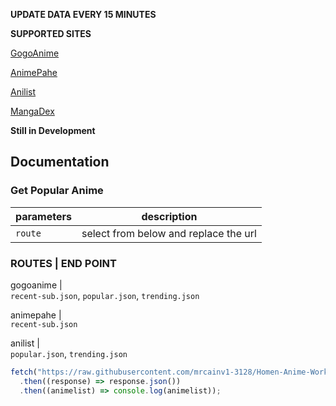 <b>UPDATE DATA EVERY 15 MINUTES</b>

<strong>SUPPORTED SITES</strong>

[GogoAnime](https://https://anitaku.to/home.html)

[AnimePahe](https://animepahe.ru/)

[Anilist](https://anilist.co/)

[MangaDex](https://mangadex.org/)

<strong>Still in Development</strong>

## Documentation

### Get Popular Anime

| parameters   | description       |
| ------------ | ------------------- |
| `route` | select from below and replace the url |

### ROUTES  |   END POINT
 gogoanime |  
 `recent-sub.json`, 
 `popular.json`, 
 `trending.json`

 animepahe |  
 `recent-sub.json`

 anilist   |  
 `popular.json`, 
 `trending.json`

```js
fetch("https://raw.githubusercontent.com/mrcainv1-3128/Homen-Anime-Worker/main/anilist/trending.json")
  .then((response) => response.json())
  .then((animelist) => console.log(animelist));
```
